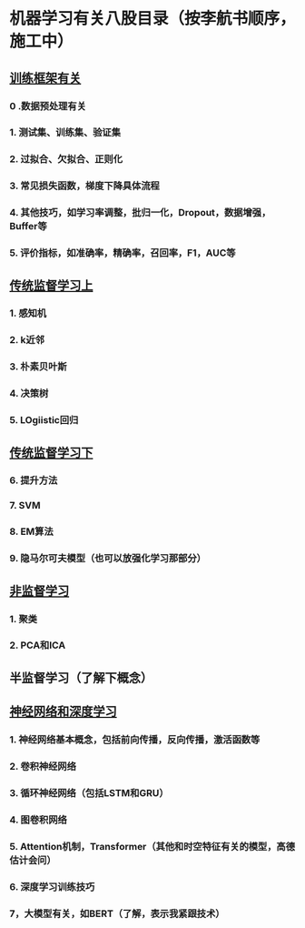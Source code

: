# 机器学习有关八股目录（按李航书顺序，施工中）
## [训练框架有关](./ml_traintest.md.md)
### 0 .数据预处理有关
### 1. 测试集、训练集、验证集
### 2. 过拟合、欠拟合、正则化
### 3. 常见损失函数，梯度下降具体流程
### 4. 其他技巧，如学习率调整，批归一化，Dropout，数据增强，Buffer等
### 5. 评价指标，如准确率，精确率，召回率，F1，AUC等

## [传统监督学习上](./ml_supervised_1.md.md)
### 1. 感知机
### 2. k近邻
### 3. 朴素贝叶斯
### 4. 决策树
### 5. LOgiistic回归

## [传统监督学习下](./ml_supervised_2.md.md)
### 6. 提升方法
### 7. SVM
### 8. EM算法
### 9. 隐马尔可夫模型（也可以放强化学习那部分）

## [非监督学习](./ml_unsupervised.md)
### 1. 聚类
### 2. PCA和ICA

## 半监督学习（了解下概念）

## [神经网络和深度学习](./ml_dl.md)
### 1. 神经网络基本概念，包括前向传播，反向传播，激活函数等
### 2. 卷积神经网络
### 3. 循环神经网络（包括LSTM和GRU）
### 4. 图卷积网络
### 5. Attention机制，Transformer（其他和时空特征有关的模型，高德估计会问）
### 6. 深度学习训练技巧
### 7，大模型有关，如BERT（了解，表示我紧跟技术）


